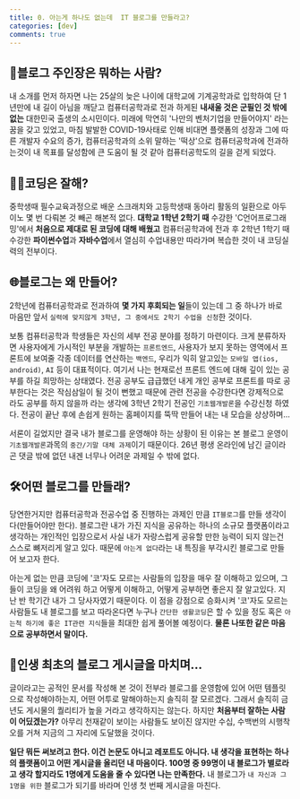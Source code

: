 ```yaml
---
title: 0. 아는게 하나도 없는데  IT 블로그를 만들라고?
categories: [dev]
comments: true
---
```



## 🤨블로그 주인장은 뭐하는 사람?

내 소개를 먼저 하자면 나는 25살의 늦은 나이에 대학교에 기계공학과로 입학하여 단 1년만에 내 길이 아님을 깨닫고 컴퓨터공학과로 전과 하게된 **내새울 것은 군필인 것 밖에 없는** 대한민국 출생의 소시민이다. 미래에 막연히 '나만의 벤처기업을 만들어야지' 라는 꿈을 갖고 있었고, 마침 발발한 COVID-19사태로 인해 비대면 플랫폼의 성장과 그에 따른 개발자 수요의 증가, 컴퓨터공학과의 소위 말하는 '떡상'으로 컴퓨터공학과에 전과하는것이 내 목표를 달성함에 큰 도움이 될 것 같아 컴퓨터공학도의 길을 걷게 되었다.



## 🧑‍💻코딩은 잘해?

중학생때 필수교육과정으로 배운 스크래치와 고등학생때 동아리 활동의 일환으로 아두이노 몇 번 다뤄본 것 빼곤 해본적 없다. **대학교 1학년 2학기 때** 수강한 'C언어프로그래밍'에서 **처음으로 제대로 된 코딩에 대해 배웠고** 컴퓨터공학과에 전과 후 2학년 1학기 때 수강한 **파이썬수업**과 **자바수업**에서 열심히 수업내용만 따라가며 복습한 것이 내 코딩실력의 전부이다.



## 🌐블로그는 왜 만들어?

2학년에 컴퓨터공학과로 전과하여 **몇 가지 후회되는 일**들이 있는데 그 중 하나가 바로 마음만 앞서 `실력에 맞지않게 3학년, 그 중에서도 2학기 수업을 신청`한 것이다. 

보통 컴퓨터공학과 학생들은 자신의 세부 전공 분야를 정하기 마련이다. 크게 분류하자면 사용자에게 가시적인 부분을 개발하는 `프론트엔드`, 사용자가 보지 못하는 영역에서 프론트에 보여줄 각종 데이터를 연산하는 `백엔드`, 우리가 익히 알고있는 `모바일 앱(ios, android)`, `AI` 등이 대표적이다. 여기서 나는 현재로선 프론트 엔드에 대해 깊이 있는 공부를 하길 희망하는 상태였다. 전공 공부도 급급했던 내게 개인 공부로 프론트를 따로 공부한다는 것은 작심삼일이 될 것이 뻔했고 때문에 관련 전공을 수강한다면 강제적으로 라도 공부를 하지 않을까 라는 생각에 3학년 2학기 전공인 `기초웹개발론`을 수강신청 하였다. 전공이 끝난 후에 손쉽게 원하는 홈페이지를 뚝딱 만들어 내는 내 모습을 상상하며...

서론이 길었지만 결국 내가 블로그를 운영해야 하는 상황이 된 이유는 본 블로그 운영이 `기초웹개발론`과목의 `중간/기말 대체 과제`이기 때문이다. 26년 평생 온라인에 남긴 글이라곤 댓글 밖에 없던 내겐 너무나 어려운 과제일 수 밖에 없다. 



## 🛠️어떤 블로그를 만들래?

당연한거지만 컴퓨터공학과 전공수업 중 진행하는 과제인 만큼 `IT블로그`를 만들 생각이다(만들어야만 한다). 블로그란 내가 가진 지식을 공유하는 하나의 소규모 플랫폼이라고 생각하는 개인적인 입장으로서 사실 내가 자랑스럽게 공유할 만한 능력이 되지 않는건 스스로 뼈저리게 알고 있다. 때문에 `아는게 없다`라는 내 특징을 부각시킨 블로그로 만들어 보고자 한다.

아는게 없는 만큼 코딩에 '코'자도 모르는 사람들의 입장을 매우 잘 이해하고 있으며, 그들이 코딩을 왜 어려워 하고 어떻게 이해하고, 어떻게 공부하면 좋은지 잘 알고있다. 지난 반 학기간 내가 그 당사자였기 때문이다. 이 점을 강점으로 승화시켜 '코'자도 모르는 사람들도 내 블로그를 보고 따라온다면 누구나 `간단한 생활코딩`은 할 수 있을 정도 혹은 `아는척 하기에 좋은 IT관련 지식`들을 최대한 쉽게 풀어볼 예정이다. **물론 나또한 같은 마음으로 공부하면서 말이다.**



## 🙏인생 최초의 블로그 게시글을 마치며...

 글이라고는 공적인 문서를 작성해 본 것이 전부라 블로그를 운영함에 있어 어떤 템플릿으로 작성해야하는지, 어떤 어투로 말해야하는지 솔직히 잘 모르겠다. 그래서 솔직히 금년도 게시물의 퀄리티가 높을 거라고 생각하지는 않는다. 하지만 **처음부터 잘하는 사람이 어딨겠는가?** 아무리 천재같이 보이는 사람들도 보이진 않지만 수십, 수백번의 시행착오를 거쳐 지금의 그 자리에 도달했을 것이다. 

**일단 뭐든 써보려고 한다. 이건 논문도 아니고 레포트도 아니다. 내 생각을 표현하는 하나의 플랫폼이고 어떤 게시글을 올리던 내 마음이다. 100명 중 99명이 내 블로그가 별로라고 생각 할지라도 1명에게 도움을 줄 수 있다면 나는 만족한다.** 내 블로그가 `내 자신과 그 1명을 위한` 블로그가 되기를 바라며 인생 첫 번째 게시글을 마친다.  